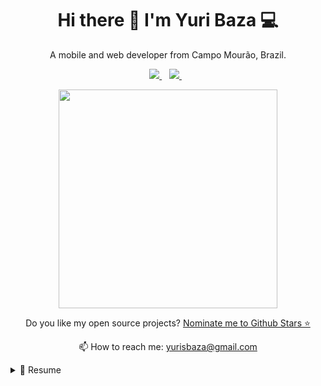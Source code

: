 <h1 align='center'>
  Hi there 👋 I'm Yuri Baza 💻
</h1>

<p align='center'>
  A mobile and web developer from Campo Mourão, Brazil.
</p>

<p align='center'>
  
  <!--<a href="https://wa.me/5518996643974?text=Olá!%20Alexandre">
    <img src="https://img.shields.io/badge/WHATSAPP-%2325D366.svg?&style=for-the-badge&logo=whatsapp&logoColor=white" />    
  </a>&nbsp;&nbsp;-->
  <a href="hhttps://www.linkedin.com/in/yuri-baza-170309196/">
    <img src="https://img.shields.io/badge/linkedin-%230077B5.svg?&style=for-the-badge&logo=linkedin&logoColor=white" />
  </a>&nbsp;&nbsp;
  <a href="https://instagram.com/yuri_baza">
    <img src="https://img.shields.io/badge/instagram-%23E4405F.svg?&style=for-the-badge&logo=instagram&logoColor=white" />        
  </a>&nbsp;&nbsp;
  
</p>

<p align='center'>
  <a href="#"><img src="https://github-readme-stats.vercel.app/api?username=yuriBaza23&show_icons=true&count_private=true&theme=dark" width="350"></a>
</p>

<p align='center'>
  Do you like my open source projects? <a href='https://stars.github.com/nominate/'>Nominate me to Github Stars ⭐</a>
</p>

<p align='center'>
  📫 How to reach me: <a href='mailto:yurisbaza@gmail.com'>yurisbaza@gmail.com</a>
</p>

<details>
  <summary>📃 Resume</summary>


## Education

- 📖 **Bacharelado Ciência da Computação**\
📆 2018 - actual\
📍 **Universidade Tecnológica Federal do Paraná** - Campo Mourão, Brazil

- 📖 **OmniStack 11.0**\
📆 2020 - 2020\
📍 **Rocketseat** - Santa Catarina, Brazil

- 📖 **Bootcamp GoStack**\
📆 2020 - 2020\
📍 **Rocketseat** - Santa Catarina, Brazil

- 📖 **Programa UX Unicórnio**\
📆 2020 - actual\
📍 **UX Unicórnio** - Distrito Federal, Brazil

- 📖 **Design Circuit**\
📆 2020 - actual\
📍 **Apparicio Jr** - São Paulo, Brazil

- 📖 **Ignite - Trilha ReactJS**\
📆 2021 - actual\
📍 **Rocketseat** - Santa Catarina, Brazil
